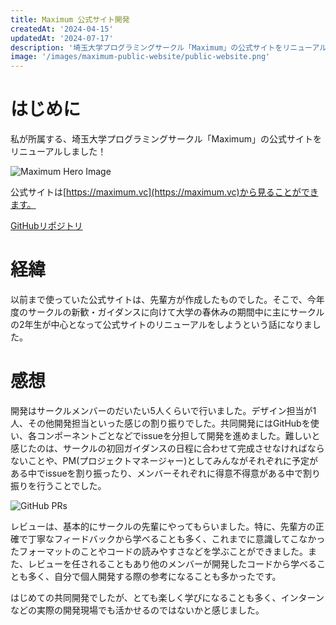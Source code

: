 ```yaml
---
title: Maximum 公式サイト開発
createdAt: '2024-04-15'
updatedAt: '2024-07-17'
description: '埼玉大学プログラミングサークル「Maximum」の公式サイトをリニューアルしました！'
image: '/images/maximum-public-website/public-website.png'
---
```


# はじめに

私が所属する、埼玉大学プログラミングサークル「Maximum」の公式サイトをリニューアルしました！

![Maximum Hero Image](/images/maximum-public-website/maximum-heroImage.png)

公式サイトは[https://maximum.vc](https://maximum.vc)から見ることができます。

[GitHubリポジトリ](https://github.com/saitamau-maximum/public-website)

# 経緯

以前まで使っていた公式サイトは、先輩方が作成したものでした。そこで、今年度のサークルの新歓・ガイダンスに向けて大学の春休みの期間中に主にサークルの2年生が中心となって公式サイトのリニューアルをしようという話になりました。

# 感想

開発はサークルメンバーのだいたい5人くらいで行いました。デザイン担当が1人、その他開発担当といった感じの割り振りでした。共同開発にはGitHubを使い、各コンポーネントごとなどでissueを分担して開発を進めました。難しいと感じたのは、サークルの初回ガイダンスの日程に合わせて完成させなければならないことや、PM(プロジェクトマネージャー)としてみんながそれぞれに予定がある中でissueを割り振ったり、メンバーそれぞれに得意不得意がある中で割り振りを行うことでした。

![GitHub PRs](/images/maximum-public-website/issues.png)

レビューは、基本的にサークルの先輩にやってもらいました。特に、先輩方の正確で丁寧なフィードバックから学べることも多く、これまでに意識してこなかったフォーマットのことやコードの読みやすさなどを学ぶことができました。また、レビューを任されることもあり他のメンバーが開発したコードから学べることも多く、自分で個人開発する際の参考になることも多かったです。

はじめての共同開発でしたが、とても楽しく学びになることも多く、インターンなどの実際の開発現場でも活かせるのではないかと感じました。
